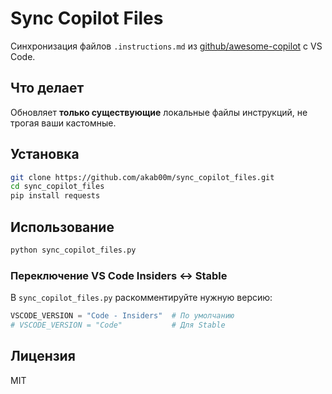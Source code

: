 # Sync Copilot Files

Синхронизация файлов `.instructions.md` из [github/awesome-copilot](https://github.com/github/awesome-copilot) с VS Code.

## Что делает

Обновляет **только существующие** локальные файлы инструкций, не трогая ваши кастомные.

## Установка

```bash
git clone https://github.com/akab00m/sync_copilot_files.git
cd sync_copilot_files
pip install requests
```

## Использование

```bash
python sync_copilot_files.py
```

### Переключение VS Code Insiders ↔ Stable

В `sync_copilot_files.py` раскомментируйте нужную версию:

```python
VSCODE_VERSION = "Code - Insiders"  # По умолчанию
# VSCODE_VERSION = "Code"           # Для Stable
```

## Лицензия

MIT
